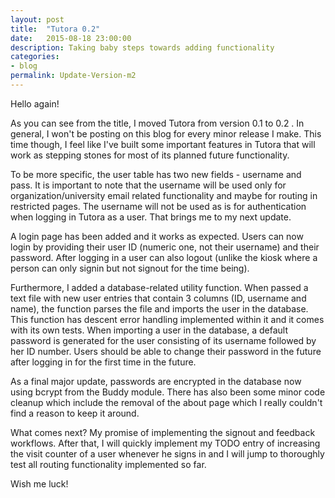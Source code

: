 ```yaml
---
layout: post
title:  "Tutora 0.2"
date:   2015-08-18 23:00:00
description: Taking baby steps towards adding functionality
categories:
- blog
permalink: Update-Version-m2
---
```


Hello again!

As you can see from the title, I moved Tutora from version 0.1
to 0.2 . In general, I won't be posting on this blog for every
minor release I make. This time though, I feel like I've built
some important features in Tutora that will work as stepping
stones for most of its planned future functionality.

To be more specific, the user table has two new fields -
username and pass. It is important to note that the username
will be used only for organization/university email related
functionality and maybe for routing in restricted pages. The
username will not be used as is for authentication when logging
in Tutora as a user. That brings me to my next update.

A login page has been added and it works as expected. Users
can now login by providing their user ID (numeric one, not
their username) and their password. After logging in a user
can also logout (unlike the kiosk where a person can only
signin but not signout for the time being).

Furthermore, I added a database-related utility function. When
passed a text file with new user entries that contain 3 columns
(ID, username and name), the function parses the file and imports
the user in the database. This function has descent error handling
implemented within it and it comes with its own tests. When
importing a user in the database, a default password is generated
for the user consisting of its username followed by her ID number.
Users should be able to change their password in the future
after logging in for the first time in the future.

As a final major update, passwords are encrypted in the database
now using bcrypt from the Buddy module. There has also been some
minor code cleanup which include the removal of the about page
which I really couldn't find a reason to keep it around.

What comes next? My promise of implementing the signout and feedback
workflows. After that, I will quickly implement my TODO entry of
increasing the visit counter of a user whenever he signs in and I
will jump to thoroughly test all routing functionality implemented
so far.

Wish me luck!
